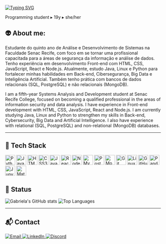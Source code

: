 [![Typing SVG](https://readme-typing-svg.demolab.com?lines=Hello+World!+I'm+Gabriela.&color=ADFF3F)](https://git.io/typing-svg)

Programming student ▸ 19y ▸ she/her

## 👽 About me:


Estudante do quinto ano de Análise e Desenvolvimento de Sistemas na Faculdade Senac Recife, com foco em se tornar uma profissional capacitada para a áreas de segurança da informação e análise de dados. Tenho experiência em desenvolvimento Front-end com HTML, CSS, JavaScript, React e Node.js. Atualmente, estudo Java, Linux e Python para fortalecer minhas habilidades em Back-end, Cibersegurança, Big Data e Inteligência Artificial. Também tenho prática com bancos de dados relacionais (SQL, PostgreSQL) e não relacionais (MongoDB).
</p>

<p>
I am a fifth-year Systems Analysis and Development student at Senac Recife College, focused on becoming a qualified professional in the areas of information security and data analysis. I have experience in Front-end development with HTML, CSS, JavaScript, React and Node.js. I am currently studying Java, Linux and Python to strengthen my skills in Back-end, Cybersecurity, Big Data and Artificial Intelligence. I also have experience with relational (SQL, PostgreSQL) and non-relational (MongoDB) databases.
</p>

---

## 🚀 Tech Stack

<p align="left">
  <img title="Python" height="32" width="32" src="https://cdn.jsdelivr.net/gh/devicons/devicon/icons/python/python-original.svg"/>
  <img title="Java" height="32" width="32" src="https://cdn.jsdelivr.net/gh/devicons/devicon/icons/java/java-original.svg"/>
  <img title="HTML5" height="32" width="32" src="https://cdn.jsdelivr.net/gh/devicons/devicon/icons/html5/html5-original.svg"/>
  <img title="CSS3" height="32" width="32" src="https://cdn.jsdelivr.net/gh/devicons/devicon/icons/css3/css3-original.svg"/>
  <img title="JavaScript" height="32" width="32" src="https://cdn.jsdelivr.net/gh/devicons/devicon/icons/javascript/javascript-original.svg"/>
  <img title="React" height="32" width="32" src="https://cdn.jsdelivr.net/gh/devicons/devicon/icons/react/react-original.svg"/>
  <img title="Node.js" height="32" width="32" src="https://cdn.jsdelivr.net/gh/devicons/devicon/icons/nodejs/nodejs-original.svg"/>
  <img title="MySQL" height="32" width="32" src="https://cdn.jsdelivr.net/gh/devicons/devicon/icons/mysql/mysql-original.svg"/>
  <img title="PostgreSQL" height="32" width="32" src="https://cdn.jsdelivr.net/gh/devicons/devicon/icons/postgresql/postgresql-original.svg"/>
  <img title="MongoDB" height="32" width="32" src="https://cdn.jsdelivr.net/gh/devicons/devicon/icons/mongodb/mongodb-original-wordmark.svg"/>
  <img title="Git" height="32" width="32" src="https://cdn.jsdelivr.net/gh/devicons/devicon/icons/git/git-original.svg"/>
  <img title="Linux" height="32" width="32" src="https://cdn.jsdelivr.net/gh/devicons/devicon/icons/linux/linux-original.svg"/>
  <img title="GitHub" height="32" width="32" src="https://cdn.jsdelivr.net/gh/devicons/devicon/icons/github/github-original.svg"/>
  <img title="Pandas" height="32" width="32" src="https://cdn.jsdelivr.net/gh/devicons/devicon/icons/pandas/pandas-original.svg"/>
  <img title="Jupyter" height="32" width="32" src="https://cdn.jsdelivr.net/gh/devicons/devicon/icons/jupyter/jupyter-original.svg"/>
  <img title="Matplotlib" height="32" width="32" src="https://cdn.jsdelivr.net/gh/devicons/devicon/icons/matplotlib/matplotlib-original.svg"/>
</p>

<p>
<p>

## 🦉 Status

![Gabriela's GitHub stats](https://github-readme-stats.vercel.app/api?username=Gabipsn11&show_icons=true&theme=transparent&icon_color=ADFF3F&title_color=ADFF3F)
![Top Languages](https://github-readme-stats.vercel.app/api/top-langs/?username=Gabipsn11&layout=compact&theme=transparent&title_color=ADFF3F)

---

## 📬 Contact

<p align="left">
  <a href="mailto:gabrielapsn11@gmail.com" target="_blank">
    <img alt="Email" src="https://img.shields.io/badge/-Email-D14836?style=flat-square&logo=gmail&logoColor=white" />
  </a>
  <a href="linkedin.com/in/gabriela-pires-7787b6279" target="_blank">
    <img alt="LinkedIn" src="https://img.shields.io/badge/-LinkedIn-0077B5?style=flat-square&logo=linkedin&logoColor=white" />
  </a>
  <a href="https://discord.com/users/_gabskiddo" target="_blank">
    <img alt="Discord" src="https://img.shields.io/badge/-Discord-7289DA?style=flat-square&logo=discord&logoColor=white" />
  </a>
</p>
